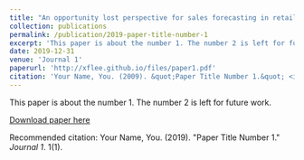 ```yaml
---
title: "An opportunity lost perspective for sales forecasting in retail convenience store(manuscript)"
collection: publications
permalink: /publication/2019-paper-title-number-1
excerpt: 'This paper is about the number 1. The number 2 is left for future work.'
date: 2019-12-31
venue: 'Journal 1'
paperurl: 'http://xflee.github.io/files/paper1.pdf'
citation: 'Your Name, You. (2009). &quot;Paper Title Number 1.&quot; <i>Journal 1</i>. 1(1).'
---
```

This paper is about the number 1. The number 2 is left for future work.

[Download paper here](http://xflee.github.io/files/paper1.pdf)

Recommended citation: Your Name, You. (2019). "Paper Title Number 1." <i>Journal 1</i>. 1(1).

